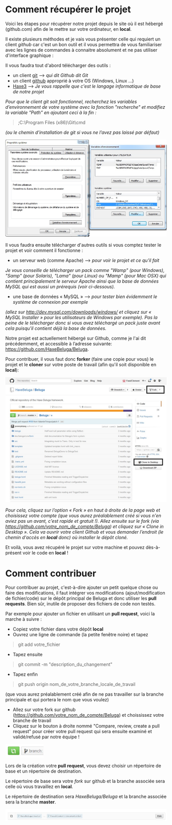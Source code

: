 Comment récupérer le projet
========================

Voici les étapes pour récupérer notre projet depuis le site où il est hébergé (github.com) afin de le mettre sur votre ordinateur, en **local**.

Il existe plusieurs méthodes et je vais vous présenter celle qui requiert un client *github* car c'est un bon outil et il vous permettra de vous familiariser avec les lignes de commandes à connaitre absolument et ne pas utiliser d'interface graphique :

Il vous faudra tout d'abord télécharger des outils :

* un client [git](http://git-scm.com/) --> *qui dit Github dit Git*
* un client [github](https://windows.github.com) approprié à votre OS (Windows, Linux ...)
* [Haxe3](http://haxe.org/download) --> *Je vous rappelle que c'est le langage informatique de base de notre projet*

*Pour que le client git soit fonctionnel, recherchez les variables d’environnement de votre système avec la fonction "recherche" et modifiez la variable "Path" en ajoutant ceci à la fin :*
> ;C:\Program Files (x86)\Git\cmd

*(ou le chemin d’installation de git si vous ne l’avez pas laissé par défaut)*

![Environement variables](img/Variables_environnement.jpg)

Il vous faudra ensuite télécharger d'autres outils si vous comptez tester le projet et voir comment il fonctionne :

* un serveur web (comme Apache) --> *pour voir le projet et ce qu'il fait*

*Je vous conseille de télécharger un pack comme "Wamp" (pour Windows), "Samp" (pour Solaris), "Lama" (pour Linux) ou "Mamp" (pour Mac OSX) qui contient principalement le serveur Apache ainsi que la base de données MySQL qui est aussi un prérequis (voir ci-dessous).*

* une base de données « MySQL » --> *pour tester bien évidemment le système de connexion par exemple*

*(allez sur http://dev.mysql.com/downloads/windows/ et cliquez sur « MySQL Installer » pour les utilisateurs de Windows par exemple).
Pas la peine de le télécharger donc si vous avez téléchargé un pack juste avant cela puisqu'il contient déjà la base de données.*

Notre projet est actuellement hébergé sur Github, comme je l'ai dit précédemment, et accessible à l’adresse suivante: https://github.com/HaxeBeluga/Beluga.

Pour contribuer, il vous faut donc **forker** (faire une copie pour vous) le projet et le **cloner** sur votre poste de travail (afin qu'il soit disponible en **local**):

![Buttons](img/Github.jpg)

*Pour cela, cliquez sur l’option « Fork » en haut à droite de la page web et choisissez votre compte (que vous aurez préalablement créé si vous n'en aviez pas un avant, c'est rapide et gratuit !).
Allez ensuite sur le fork (via https://github.com/votre_nom_de_compte/Beluga) et cliquez sur « Clone in Desktop ». Cela va ouvrir votre client Github et vous demander l’endroit (le chemin d'accès en **local** donc) où installer le dépôt cloné.*

Et voilà, vous avez récupéré le projet sur votre machine et pouvez dès-à-présent voir le code en **local** !

Comment contribuer
=================


Pour contribuer au projet, c'est-à-dire ajouter un petit quelque chose ou faire des modifications, il faut intégrer vos modifications (ajout/modification de fichier/code) sur le dépôt principal de Beluga et donc utiliser les **pull requests**.
Bien sûr, inutile de proposer des fichiers de code non testés.

Par exemple pour ajouter un fichier en utilisant un **pull request**, voici la marche à suivre :
* Copiez votre fichier dans votre dépôt **local**
* Ouvrez une ligne de commande (la petite fenêtre noire) et tapez
> git add votre_fichier
* Tapez ensuite
> git commit -m "description_du_changement"
* Tapez enfin
> git push origin nom_de_votre_branche_locale_de_travail

(que vous aurez préalablement créé afin de ne pas travailler sur la branche principale et qui portera le nom que vous voulez)
* Allez sur votre fork sur github (https://github.com/votre_nom_de_compte/Beluga) et choississez votre branche de travail
* Cliquez sur le bouton à droite nommé "Compare, review, create a pull request" pour créer votre pull request qui sera ensuite examiné et validé/refusé par notre équipe !

![Button to create a PR](img/PR.jpg)

Lors de la création votre **pull request**, vous devez choisir un répertoire de base et un répertoire de destination.

Le répertoire de base sera votre *fork* sur github et la branche associée sera celle où vous travaillez en **local**.

Le répertoire de destination sera *HaxeBeluga/Beluga* et la branche associée sera la branche **master**.

![Repository](img/Fork_PR.jpg)
